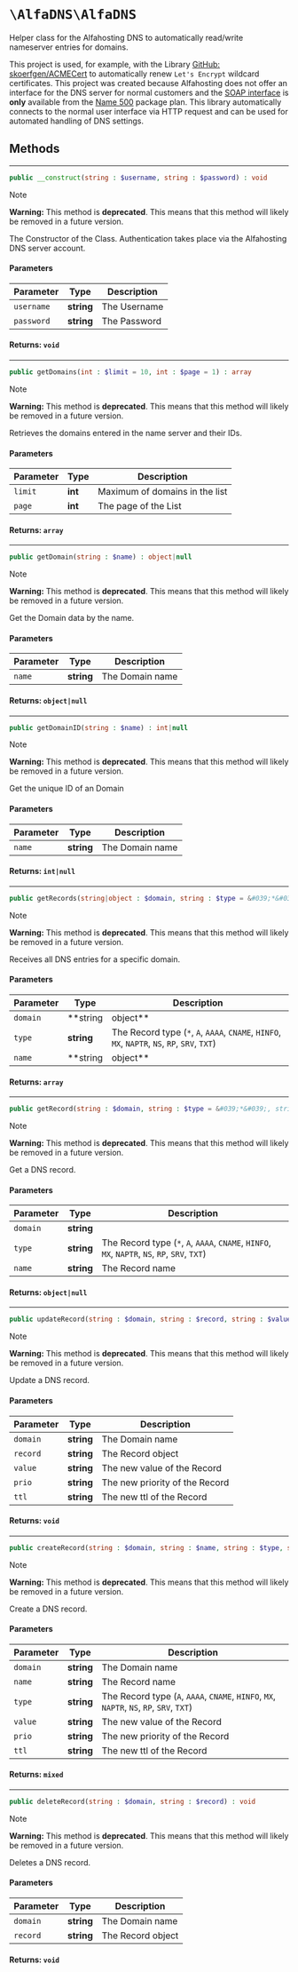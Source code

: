 
# `\AlfaDNS\AlfaDNS`

Helper class for the Alfahosting DNS to automatically read/write nameserver entries for domains.

This project is used, for example, with the Library [GitHub: skoerfgen/ACMECert](https://github.com/skoerfgen/ACMECert) to automatically renew `Let's Encrypt` wildcard certificates.
This project was created because Alfahosting does not offer an interface for the DNS server for normal customers and the [SOAP interface](https://dns.alfahosting.de/api/) is **only** available from the [Name 500](https://alfahosting.de/eigene-nameserver/) package plan. This library automatically connects to the normal user interface via HTTP request and can be used for automated handling of DNS settings.




## Methods

---
```php
public __construct(string : $username, string : $password) : void
```




> [!NOTE]
> **Warning:** This method is **deprecated**. This means that this method will likely be removed in a future version.


The Constructor of the Class.
Authentication takes place via the Alfahosting DNS server account.

#### Parameters

| Parameter | Type | Description |
|-----------|------|-------------|
| `username` | **string** | The Username |
| `password` | **string** | The Password |



#### Returns: `void`


---
```php
public getDomains(int : $limit = 10, int : $page = 1) : array
```




> [!NOTE]
> **Warning:** This method is **deprecated**. This means that this method will likely be removed in a future version.


Retrieves the domains entered in the name server and their IDs.


#### Parameters

| Parameter | Type | Description |
|-----------|------|-------------|
| `limit` | **int** | Maximum of domains in the list |
| `page` | **int** | The page of the List |



#### Returns: `array`


---
```php
public getDomain(string : $name) : object|null
```




> [!NOTE]
> **Warning:** This method is **deprecated**. This means that this method will likely be removed in a future version.


Get the Domain data by the name.


#### Parameters

| Parameter | Type | Description |
|-----------|------|-------------|
| `name` | **string** | The Domain name |



#### Returns: `object|null`


---
```php
public getDomainID(string : $name) : int|null
```




> [!NOTE]
> **Warning:** This method is **deprecated**. This means that this method will likely be removed in a future version.


Get the unique ID of an Domain


#### Parameters

| Parameter | Type | Description |
|-----------|------|-------------|
| `name` | **string** | The Domain name |



#### Returns: `int|null`


---
```php
public getRecords(string|object : $domain, string : $type = &#039;*&#039;, string|object : $name = &#039;*&#039;) : array
```




> [!NOTE]
> **Warning:** This method is **deprecated**. This means that this method will likely be removed in a future version.


Receives all DNS entries for a specific domain.


#### Parameters

| Parameter | Type | Description |
|-----------|------|-------------|
| `domain` | **string|object** |  |
| `type` | **string** | The Record type (`*`, `A`, `AAAA`, `CNAME`, `HINFO`, `MX`, `NAPTR`, `NS`, `RP`, `SRV`, `TXT`) |
| `name` | **string|object** | The Domain name or object |



#### Returns: `array`


---
```php
public getRecord(string : $domain, string : $type = &#039;*&#039;, string : $name) : object|null
```




> [!NOTE]
> **Warning:** This method is **deprecated**. This means that this method will likely be removed in a future version.


Get a DNS record.


#### Parameters

| Parameter | Type | Description |
|-----------|------|-------------|
| `domain` | **string** |  |
| `type` | **string** | The Record type (`*`, `A`, `AAAA`, `CNAME`, `HINFO`, `MX`, `NAPTR`, `NS`, `RP`, `SRV`, `TXT`) |
| `name` | **string** | The Record name |



#### Returns: `object|null`


---
```php
public updateRecord(string : $domain, string : $record, string : $value, string : $prio, string : $ttl = 60) : void
```




> [!NOTE]
> **Warning:** This method is **deprecated**. This means that this method will likely be removed in a future version.


Update a DNS record.


#### Parameters

| Parameter | Type | Description |
|-----------|------|-------------|
| `domain` | **string** | The Domain name |
| `record` | **string** | The Record object |
| `value` | **string** | The new value of the Record |
| `prio` | **string** | The new priority of the Record |
| `ttl` | **string** | The new ttl of the Record |



#### Returns: `void`


---
```php
public createRecord(string : $domain, string : $name, string : $type, string : $value, string : $prio, string : $ttl = 60) : mixed
```




> [!NOTE]
> **Warning:** This method is **deprecated**. This means that this method will likely be removed in a future version.


Create a DNS record.


#### Parameters

| Parameter | Type | Description |
|-----------|------|-------------|
| `domain` | **string** | The Domain name |
| `name` | **string** | The Record name |
| `type` | **string** | The Record type (`A`, `AAAA`, `CNAME`, `HINFO`, `MX`, `NAPTR`, `NS`, `RP`, `SRV`, `TXT`) |
| `value` | **string** | The new value of the Record |
| `prio` | **string** | The new priority of the Record |
| `ttl` | **string** | The new ttl of the Record |



#### Returns: `mixed`


---
```php
public deleteRecord(string : $domain, string : $record) : void
```




> [!NOTE]
> **Warning:** This method is **deprecated**. This means that this method will likely be removed in a future version.


Deletes a DNS record.


#### Parameters

| Parameter | Type | Description |
|-----------|------|-------------|
| `domain` | **string** | The Domain name |
| `record` | **string** | The Record object |



#### Returns: `void`




